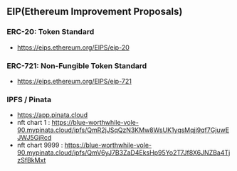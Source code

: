 ## EIP(Ethereum Improvement Proposals)

### ERC-20: Token Standard
- https://eips.ethereum.org/EIPS/eip-20

### ERC-721: Non-Fungible Token Standard
- https://eips.ethereum.org/EIPS/eip-721

### IPFS / Pinata
- https://app.pinata.cloud
- nft chart 1 : https://blue-worthwhile-vole-90.mypinata.cloud/ipfs/QmR2jJSqQzN3KMw8WsUK1yqsMqjj9qf7GjuwEJWJ5GjRcd
- nft chart 9999 : https://blue-worthwhile-vole-90.mypinata.cloud/ipfs/QmV6yJ7B3ZaD4EksHp95Yo2T7Jf8X6JNZBa4TjzSfBkMxt

